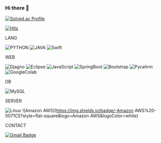 ### Hi there 👋

<!--
**3iron/3iron** is a ✨ _special_ ✨ repository because its `README.md` (this file) appears on your GitHub profile.

Here are some ideas to get you started:

- 🔭 I’m currently working on ...
- 🌱 I’m currently learning ...
- 👯 I’m looking to collaborate on ...
- 🤔 I’m looking for help with ...
- 💬 Ask me about ...
- 📫 How to reach me: ...
- 😄 Pronouns: ...
- ⚡ Fun fact: ...
-->

[![Solved.ac Profile](http://mazassumnida.wtf/api/v2/generate_badge?boj=3iron)](https://solved.ac/3iron)


[![Hits](https://hits.seeyoufarm.com/api/count/incr/badge.svg?url=https%3A%2F%2Fgithub.com%2F3iron&count_bg=%23000000&title_bg=%23000000&icon=github.svg&icon_color=%23FFFFFF&title=hits&edge_flat=false)](https://hits.seeyoufarm.com)


LANG

![PYTHON](https://img.shields.io/badge/-PYTHON%20-0071C5?style=flat-square&logo=PYTHON&logoColor=white)
![JAVA](https://img.shields.io/badge/-JAVA-d14836?style=flat-square&logo=JAVA&logoColor=white)
![Swift](https://img.shields.io/badge/-Swift%20-0071C5?style=flat-square&logo=Swift&logoColor=white)


WEB

![Djagno](https://img.shields.io/badge/-Django%20-0071C5?style=flat-square&logo=Django&logoColor=white)
![Eclipse](https://img.shields.io/badge/-Eclipse%20-0071C5?style=flat-square&logo=Eclipse&logoColor=white)
![JavaScript](https://img.shields.io/badge/-JavaScript%20-0071C5?style=flat-square&logo=JavaScript&logoColor=white)
![SpringBoot](https://img.shields.io/badge/-SpringBoot%20-0071C5?style=flat-square&logo=SpringBoot&logoColor=white)
![Bootstrap](https://img.shields.io/badge/-Bootstrap%20-0071C5?style=flat-square&logo=Bootstrap&logoColor=white)
![Pycahrm](https://img.shields.io/badge/-Pycharm%20-0071C5?style=flat-square&logo=Pycharm&logoColor=white)
![GoogleColab](https://img.shields.io/badge/-GoogleColab%20-0071C5?style=flat-square&logo=GoogleColab&logoColor=white)

DB

![MySQL](https://img.shields.io/badge/-MySQL%20-0071C5?style=flat-square&logo=MySQL&logoColor=white)


SERVER

![Linux](https://img.shields.io/badge/-Linux%20-0071C5?style=flat-square&logo=Linux&logoColor=white)
![Amazon AWS](https://img.shields.io/badge/-Amazon AWS%20-0071C5?style=flat-square&logo=Amazon AWS&logoColor=white)


CONTACT

[![Gmail Badge](https://img.shields.io/badge/Gmail-d14836?style=flat-square&logo=Gmail&logoColor=white&link=mailto:3iron38@gmail.com)](mailto:3iron38@gmail.com)
